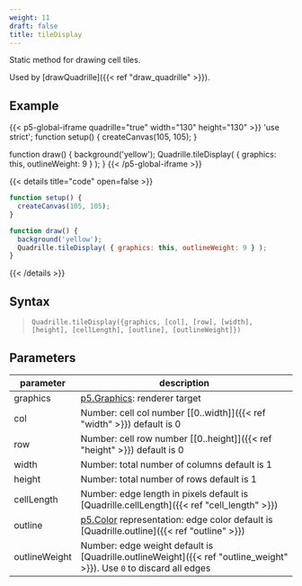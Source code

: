 ```yaml
---
weight: 11
draft: false
title: tileDisplay
---
```


Static method for drawing cell tiles.

Used by [drawQuadrille]({{< ref "draw_quadrille" >}}).

## Example

{{< p5-global-iframe quadrille="true" width="130" height="130" >}}
'use strict';
function setup() {
  createCanvas(105, 105);
}

function draw() {
  background('yellow');
  Quadrille.tileDisplay( { graphics: this, outlineWeight: 9 } );
}
{{< /p5-global-iframe >}}

{{< details title="code" open=false >}}
```js
function setup() {
  createCanvas(105, 105);
}

function draw() {
  background('yellow');
  Quadrille.tileDisplay( { graphics: this, outlineWeight: 9 } );
}
```
{{< /details >}}

## Syntax

> `Quadrille.tileDisplay({graphics, [col], [row], [width], [height], [cellLength], [outline], [outlineWeight]})`

## Parameters

| parameter  | description                                                                                 |
|------------|---------------------------------------------------------------------------------------------|
| graphics   | [p5.Graphics](https://p5js.org/reference/#/p5.Graphics): renderer target                    |
| col        | Number: cell col number [\[0..width\]]({{< ref "width" >}}) default is 0                    |
| row        | Number: cell row number [\[0..height\]]({{< ref "height" >}}) default is 0                  |
| width      | Number: total number of columns default is 1                                                |
| height     | Number: total number of rows default is 1                                                   |
| cellLength | Number: edge length in pixels default is [Quadrille.cellLength]({{< ref "cell_length" >}}) |
| outline       | [p5.Color](https://p5js.org/reference/#/p5.Color) representation: edge color default is [Quadrille.outline]({{< ref "outline" >}}) |
| outlineWeight | Number: edge weight default is [Quadrille.outlineWeight]({{< ref "outline_weight" >}}). Use `0` to discard all edges |